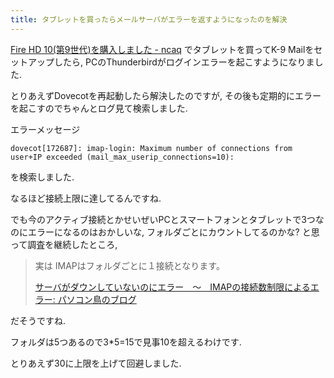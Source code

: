 ```yaml
---
title: タブレットを買ったらメールサーバがエラーを返すようになったのを解決
---
```


[Fire HD 10(第9世代)を購入しました - ncaq](https://www.ncaq.net/2020/07/26/17/08/52/)
でタブレットを買ってK-9 Mailをセットアップしたら,
PCのThunderbirdがログインエラーを起こすようになりました.

とりあえずDovecotを再起動したら解決したのですが,
その後も定期的にエラーを起こすのでちゃんとログ見て検索しました.

エラーメッセージ

~~~
dovecot[172687]: imap-login: Maximum number of connections from user+IP exceeded (mail_max_userip_connections=10):
~~~

を検索しました.

なるほど接続上限に達してるんですね.

でも今のアクティブ接続とかせいぜいPCとスマートフォンとタブレットで3つなのにエラーになるのはおかしいな,
フォルダごとにカウントしてるのかな?
と思って調査を継続したところ,

> 実は IMAPはフォルダごとに１接続となります。
>
> [サーバがダウンしていないのにエラー　～　IMAPの接続数制限によるエラー: パソコン鳥のブログ](https://vogel.at.webry.info/201406/article_17.html)

だそうですね.

フォルダは5つあるので3*5=15で見事10を超えるわけです.

とりあえず30に上限を上げて回避しました.
